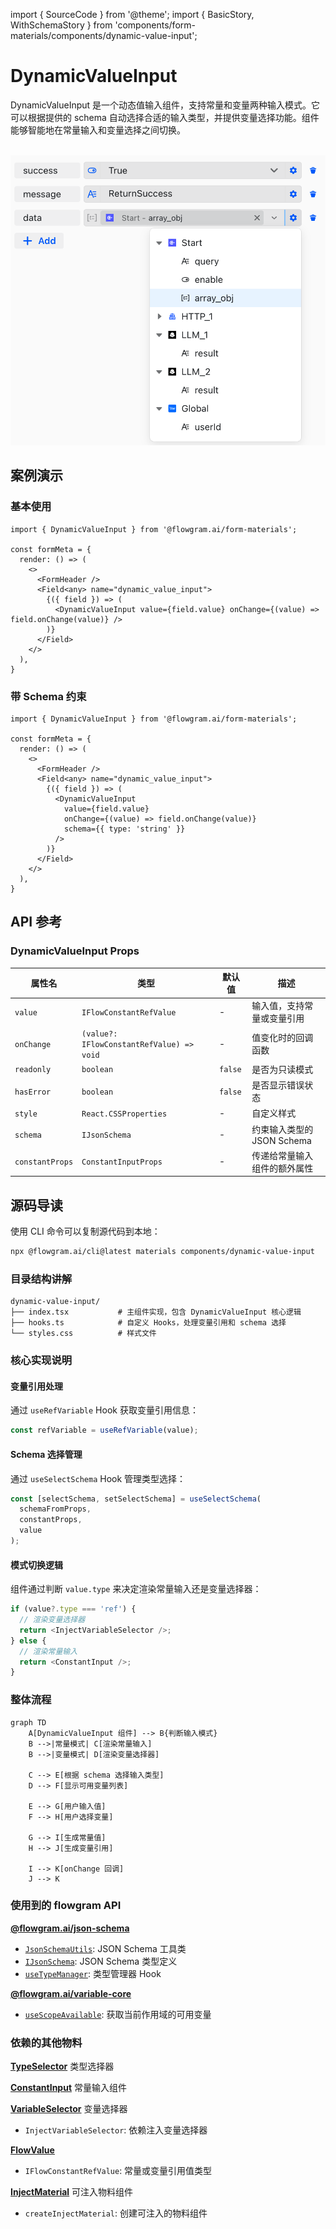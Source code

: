 import { SourceCode } from '@theme';
import { BasicStory, WithSchemaStory } from 'components/form-materials/components/dynamic-value-input';

# DynamicValueInput

DynamicValueInput 是一个动态值输入组件，支持常量和变量两种输入模式。它可以根据提供的 schema 自动选择合适的输入类型，并提供变量选择功能。组件能够智能地在常量输入和变量选择之间切换。

<br />

<div>
  <img loading="lazy" src="/materials/dynamic-value-input.png" alt="DynamicValueInput 组件" style={{ width: '50%' }} />
</div>

## 案例演示

### 基本使用

<BasicStory />

```tsx pure title="form-meta.tsx"
import { DynamicValueInput } from '@flowgram.ai/form-materials';

const formMeta = {
  render: () => (
    <>
      <FormHeader />
      <Field<any> name="dynamic_value_input">
        {({ field }) => (
          <DynamicValueInput value={field.value} onChange={(value) => field.onChange(value)} />
        )}
      </Field>
    </>
  ),
}
```

### 带 Schema 约束

<WithSchemaStory />

```tsx pure title="form-meta.tsx"
import { DynamicValueInput } from '@flowgram.ai/form-materials';

const formMeta = {
  render: () => (
    <>
      <FormHeader />
      <Field<any> name="dynamic_value_input">
        {({ field }) => (
          <DynamicValueInput
            value={field.value}
            onChange={(value) => field.onChange(value)}
            schema={{ type: 'string' }}
          />
        )}
      </Field>
    </>
  ),
}
```

## API 参考

### DynamicValueInput Props

| 属性名 | 类型 | 默认值 | 描述 |
|--------|------|--------|------|
| `value` | `IFlowConstantRefValue` | - | 输入值，支持常量或变量引用 |
| `onChange` | `(value?: IFlowConstantRefValue) => void` | - | 值变化时的回调函数 |
| `readonly` | `boolean` | `false` | 是否为只读模式 |
| `hasError` | `boolean` | `false` | 是否显示错误状态 |
| `style` | `React.CSSProperties` | - | 自定义样式 |
| `schema` | `IJsonSchema` | - | 约束输入类型的 JSON Schema |
| `constantProps` | `ConstantInputProps` | - | 传递给常量输入组件的额外属性 |

## 源码导读

<SourceCode href="https://github.com/bytedance/flowgram.ai/tree/main/packages/materials/form-materials/src/components/dynamic-value-input" />

使用 CLI 命令可以复制源代码到本地：

```bash
npx @flowgram.ai/cli@latest materials components/dynamic-value-input
```

### 目录结构讲解

```
dynamic-value-input/
├── index.tsx           # 主组件实现，包含 DynamicValueInput 核心逻辑
├── hooks.ts            # 自定义 Hooks，处理变量引用和 schema 选择
└── styles.css          # 样式文件
```

### 核心实现说明

#### 变量引用处理

通过 `useRefVariable` Hook 获取变量引用信息：

```typescript
const refVariable = useRefVariable(value);
```

#### Schema 选择管理

通过 `useSelectSchema` Hook 管理类型选择：

```typescript
const [selectSchema, setSelectSchema] = useSelectSchema(
  schemaFromProps,
  constantProps,
  value
);
```

#### 模式切换逻辑

组件通过判断 `value.type` 来决定渲染常量输入还是变量选择器：

```typescript
if (value?.type === 'ref') {
  // 渲染变量选择器
  return <InjectVariableSelector />;
} else {
  // 渲染常量输入
  return <ConstantInput />;
}
```

### 整体流程

```mermaid
graph TD
    A[DynamicValueInput 组件] --> B{判断输入模式}
    B -->|常量模式| C[渲染常量输入]
    B -->|变量模式| D[渲染变量选择器]

    C --> E[根据 schema 选择输入类型]
    D --> F[显示可用变量列表]

    E --> G[用户输入值]
    F --> H[用户选择变量]

    G --> I[生成常量值]
    H --> J[生成变量引用]

    I --> K[onChange 回调]
    J --> K

```

### 使用到的 flowgram API

[**@flowgram.ai/json-schema**](https://github.com/bytedance/flowgram.ai/tree/main/packages/variable/json-schema)

* [`JsonSchemaUtils`](https://flowgram.ai/auto-docs/json-schema/modules/JsonSchemaUtils): JSON Schema 工具类
* [`IJsonSchema`](https://flowgram.ai/auto-docs/json-schema/interfaces/IJsonSchema): JSON Schema 类型定义
* [`useTypeManager`](https://flowgram.ai/auto-docs/json-schema/functions/useTypeManager): 类型管理器 Hook

[**@flowgram.ai/variable-core**](https://github.com/bytedance/flowgram.ai/tree/main/packages/variable/variable-engine/core)

* [`useScopeAvailable`](https://flowgram.ai/auto-docs/variable-core/functions/useScopeAvailable): 获取当前作用域的可用变量

### 依赖的其他物料

[**TypeSelector**](/materials/components/type-selector.md) 类型选择器

[**ConstantInput**](/materials/components/constant-input.md) 常量输入组件

[**VariableSelector**](/materials/components/variable-selector.md) 变量选择器

* `InjectVariableSelector`: 依赖注入变量选择器

[**FlowValue**](/materials/common/flow-value.md)

* `IFlowConstantRefValue`: 常量或变量引用值类型

[**InjectMaterial**](/materials/common/inject-material.md) 可注入物料组件

* `createInjectMaterial`: 创建可注入的物料组件

